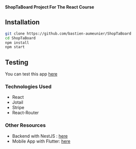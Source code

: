 **ShopTaBoard Project For The React Course**

## Installation

```bash
git clone https://github.com/bastien-aumeunier/ShopTaBoard
cd ShopTaBoard
npm install
npm start
```

## Testing

 You can test this app [here][front]

### Technologies Used

- React
- Jotail
- Stripe
- React-Router

### Other Resources
- Backend with NestJS : [here][back]
- Mobile App with Flutter: [here][mobile]

[front]: http://baumeunier.fr:3000
[mobile]: https://github.com/bastien-aumeunier/ShopTaBoard-Flutter
[back]: https://github.com/bastien-aumeunier/back-ecommerce
